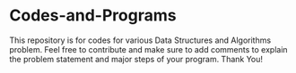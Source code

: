 # Codes-and-Programs

This repository is for codes for various Data Structures and Algorithms problem.
Feel free to contribute and make sure to add comments to explain the problem statement and major steps of your program. Thank You!
